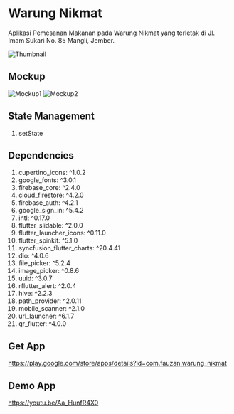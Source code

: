 # Warung Nikmat

Aplikasi Pemesanan Makanan pada Warung Nikmat yang terletak di Jl. Imam Sukari No. 85 Mangli, Jember.

![Thumbnail](https://user-images.githubusercontent.com/74108522/212615169-f39b84f0-0bdd-4535-9e05-d3fdefd71cb1.png)

## Mockup

![Mockup1](https://user-images.githubusercontent.com/74108522/212616326-9e8aed8d-b757-4252-bed1-42e7af76021c.png)
![Mockup2](https://user-images.githubusercontent.com/74108522/212616348-79e5149f-f73e-456d-a3b1-3c282fe95bd6.png)

## State Management

1. setState

## Dependencies

1.	cupertino_icons: ^1.0.2
2.	google_fonts: ^3.0.1
3.	firebase_core: ^2.4.0
4.	cloud_firestore: ^4.2.0
5.	firebase_auth: ^4.2.1
6.	google_sign_in: ^5.4.2
7.	intl: ^0.17.0
8.	flutter_slidable: ^2.0.0
9.	flutter_launcher_icons: ^0.11.0
10.	flutter_spinkit: ^5.1.0
11.	syncfusion_flutter_charts: ^20.4.41
12.	dio: ^4.0.6
13.	file_picker: ^5.2.4
14.	image_picker: ^0.8.6
15.	uuid: ^3.0.7
16.	rflutter_alert: ^2.0.4
17.	hive: ^2.2.3
18.	path_provider: ^2.0.11
19.	mobile_scanner: ^2.1.0
20.	url_launcher: ^6.1.7
21.	qr_flutter: ^4.0.0

## Get App

https://play.google.com/store/apps/details?id=com.fauzan.warung_nikmat

## Demo App

https://youtu.be/Aa_HunfR4X0
